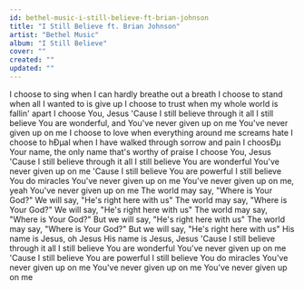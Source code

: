 ```yaml
---
id: bethel-music-i-still-believe-ft-brian-johnson
title: "I Still Believe ft. Brian Johnson"
artist: "Bethel Music"
album: "I Still Believe"
cover: ""
created: ""
updated: ""
---
```


I choose to sing when I can hardly breathe out a breath
I choose to stand when all I wanted to is give up
I choose to trust when my whole world is fallin' apart
I choose You, Jesus
'Cause I still believe through it all
I still believe You are wonderful, and
You've never given up on me
You've never given up on me
I choose to love when everything around me screams hate
I choose to hÐµal when I have walked through sorrow and pain
I choosÐµ Your name, the only name that's worthy of praise
I choose You, Jesus
'Cause I still believe through it all
I still believe You are wonderful
You've never given up on me
'Cause I still believe You are powerful
I still believe You do miracles
You've never given up on me
You've never given up on me, yeah
You've never given up on me
The world may say, "Where is Your God?"
We will say, "He's right here with us"
The world may say, "Where is Your God?"
We will say, "He's right here with us"
The world may say, "Where is Your God?"
But we will say, "He's right here with us"
The world may say, "Where is Your God?"
But we will say, "He's right here with us"
His name is Jesus, oh Jesus
His name is Jesus, Jesus
'Cause I still believe through it all
I still believe You are wonderful
You've never given up on me
'Cause I still believe You are powerful
I still believe You do miracles
You've never given up on me
You've never given up on me
You've never given up on me